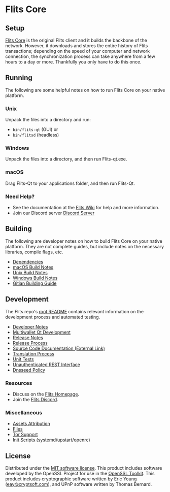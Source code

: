 Flits Core
=============

Setup
---------------------
[Flits Core](__decenomy_website_link__/) is the original Flits client and it builds the backbone of the network. However, it downloads and stores the entire history of Flits transactions; depending on the speed of your computer and network connection, the synchronization process can take anywhere from a few hours to a day or more. Thankfully you only have to do this once.

Running
---------------------
The following are some helpful notes on how to run Flits Core on your native platform.

### Unix

Unpack the files into a directory and run:

- `bin/flits-qt` (GUI) or
- `bin/flitsd` (headless)

### Windows

Unpack the files into a directory, and then run Flits-qt.exe.

### macOS

Drag Flits-Qt to your applications folder, and then run Flits-Qt.

### Need Help?

* See the documentation at the [Flits Wiki](https://decenomy/FLS/)
for help and more information.
* Join our Discord server [Discord Server](__decenomy_discord_link__)

Building
---------------------
The following are developer notes on how to build Flits Core on your native platform. They are not complete guides, but include notes on the necessary libraries, compile flags, etc.

- [Dependencies](dependencies.md)
- [macOS Build Notes](build-osx.md)
- [Unix Build Notes](build-unix.md)
- [Windows Build Notes](build-windows.md)
- [Gitian Building Guide](gitian-building.md)

Development
---------------------
The Flits repo's [root README](/README.md) contains relevant information on the development process and automated testing.

- [Developer Notes](developer-notes.md)
- [Multiwallet Qt Development](multiwallet-qt.md)
- [Release Notes](release-notes.md)
- [Release Process](release-process.md)
- [Source Code Documentation (External Link)](https://decenomy/FLS/)
- [Translation Process](translation_process.md)
- [Unit Tests](unit-tests.md)
- [Unauthenticated REST Interface](REST-interface.md)
- [Dnsseed Policy](dnsseed-policy.md)

### Resources
* Discuss on the [Flits Homepage](__decenomy_website_link__/).
* Join the [Flits Discord](__decenomy_discord_link__).

### Miscellaneous
- [Assets Attribution](assets-attribution.md)
- [Files](files.md)
- [Tor Support](tor.md)
- [Init Scripts (systemd/upstart/openrc)](init.md)

License
---------------------
Distributed under the [MIT software license](/COPYING).
This product includes software developed by the OpenSSL Project for use in the [OpenSSL Toolkit](https://www.openssl.org/). This product includes
cryptographic software written by Eric Young ([eay@cryptsoft.com](mailto:eay@cryptsoft.com)), and UPnP software written by Thomas Bernard.
